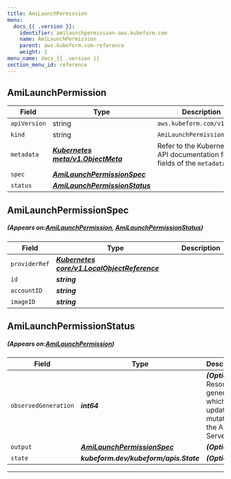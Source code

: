 ```yaml
---
title: AmiLaunchPermission
menu:
  docs_{{ .version }}:
    identifier: amilaunchpermission-aws.kubeform.com
    name: AmiLaunchPermission
    parent: aws.kubeform.com-reference
    weight: 1
menu_name: docs_{{ .version }}
section_menu_id: reference
---
```


## AmiLaunchPermission
| Field | Type | Description |
| ------ | ----- | ----------- |
| `apiVersion` | string | `aws.kubeform.com/v1alpha1` |
|    `kind` | string | `AmiLaunchPermission` |
| `metadata` | ***[Kubernetes meta/v1.ObjectMeta](https://kubernetes.io/docs/reference/generated/kubernetes-api/v1.13/#objectmeta-v1-meta)***|Refer to the Kubernetes API documentation for the fields of the `metadata` field.|
| `spec` | ***[AmiLaunchPermissionSpec](#AmiLaunchPermissionSpec)***||
| `status` | ***[AmiLaunchPermissionStatus](#AmiLaunchPermissionStatus)***||
## AmiLaunchPermissionSpec
##### (Appears on:[AmiLaunchPermission](#AmiLaunchPermission), [AmiLaunchPermissionStatus](#AmiLaunchPermissionStatus))
| Field | Type | Description |
| ------ | ----- | ----------- |
| `providerRef` | ***[Kubernetes core/v1.LocalObjectReference](https://kubernetes.io/docs/reference/generated/kubernetes-api/v1.13/#localobjectreference-v1-core)***||
| `id` | ***string***||
| `accountID` | ***string***||
| `imageID` | ***string***||
## AmiLaunchPermissionStatus
##### (Appears on:[AmiLaunchPermission](#AmiLaunchPermission))
| Field | Type | Description |
| ------ | ----- | ----------- |
| `observedGeneration` | ***int64***| ***(Optional)*** Resource generation, which is updated on mutation by the API Server.|
| `output` | ***[AmiLaunchPermissionSpec](#AmiLaunchPermissionSpec)***| ***(Optional)*** |
| `state` | ***kubeform.dev/kubeform/apis.State***| ***(Optional)*** |
---
